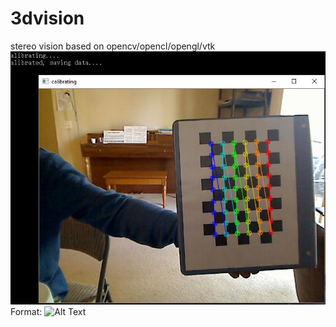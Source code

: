 # 3dvision
 stereo vision based on opencv/opencl/opengl/vtk
 ![GitHub Logo](https://github.com/choybeen/3dvision/blob/main/calibration/Capture.JPG)
Format: ![Alt Text](url)
